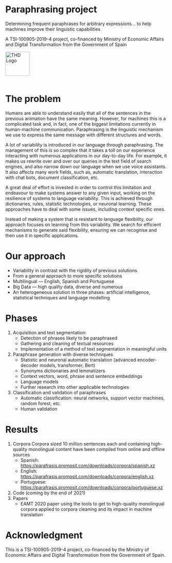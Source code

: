 # Paraphrasing project
Determining frequent paraphrases for arbitrary expressions... to help machines improve their linguistic capabilities

A TSI-100905-2019-4 project, co-financed by Ministry of Economic Affairs and Digital Transformation from the Government of Spain

<img alt="THD Logo" src="blob/main/ministerio-tdh-logo.svg" style="margin-bottom: 1rem;" height="75" />

# The problem

Humans are able to understand easily that all of the sentences in the previous animation have the same meaning. However, for machines this is a complicated task and, in fact, one of the biggest limitations currently in human-machine communication. Paraphrasing is the linguistic mechanism we use to express the same message with different structures and words.

A lot of variability is introduced in our language through paraphrasing. The management of this is so complex that it takes a toll on our experience interacting with numerous applications in our day-to-day life. For example, it makes us rewrite over and over our queries in the text field of search engines, and also narrow down our language when we use voice assistants. It also affects many work fields, such as, automatic translation, interaction with chat bots, document classification, etc.

A great deal of effort is invested in order to control this limitation and endeavour to make systems answer to any given input, working on the resilience of systems to language variability. This is achieved through dictionaries, rules, statistic technologies, or neuronal learning. These approaches have to deal with some issues, including context specific ones.

Instead of making a system that is resistant to language flexibility, our approach focuses on learning from this variability. We search for efficient mechanisms to generate said flexibility, ensuring we can recognise and then use it in specific applications.

# Our approach

* Variability in contrast with the rigidity of previous solutions
* From a general approach to more specific solutions
* Multilingual — English, Spanish and Portuguese
* Big Data — high quality data, diverse and numerous
* An heterogeneous solution in three phases: artificial intelligence, statistical techniques and language modelling

# Phases

1. Acquisition and text segmentation: 
    * Detection of phrases likely to be paraphrased
    * Gathering and cleaning of textual resources
    * Implementation of a method of text segmentation in meaningful units
3. Paraphrase generation with diverse techniques
    * Statistic and neuronal automatic translation (advanced encoder-decoder models, transformer, Bert)
    * Synonyms dictionaries and lemmatizers
    * Context vectors, word, phrase and sentence embeddings
    * Language models
    * Further research into other applicable technologies
5. Classification and validation of paraphrases
    * Automatic classification: neural networks, support vector machines, random forest, etc.
    * Human validation

# Results 

1. Corpora
Corpora sized 10 million sentences each and containing high-quality monolingual content have been compiled from online and offline sources
   * Spanish: https://parafrasis.prompsit.com/downloads/corpora/spanish.xz
   * English: https://parafrasis.prompsit.com/downloads/corpora/english.xz
   * Portuguese: https://parafrasis.prompsit.com/downloads/corpora/portuguese.xz
2. Code (coming by the end of 2021)
3. Papers
   * EAMT 2020 paper using the tools to get to high-quality monolingual corpora applied to corpora cleaning and its impact in machine translation


# Acknowledgment 

 This is a TSI-100905-2019-4 project, co-financed by the Ministry of Economic Affairs and Digital Transformation from the Government of Spain. 
